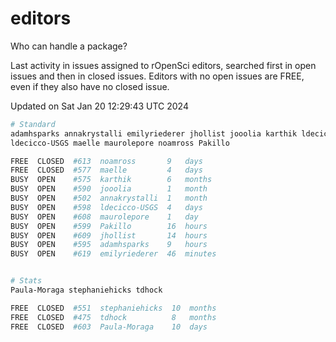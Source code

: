 # editors

Who can handle a package?

Last activity in issues assigned to rOpenSci editors, searched first in open
issues and then in closed issues. Editors with no open issues are FREE, even if
they also have no closed issue.


Updated on Sat Jan 20 12:29:43 UTC 2024

```bash
# Standard
adamhsparks annakrystalli emilyriederer jhollist jooolia karthik ldecicco
ldecicco-USGS maelle maurolepore noamross Pakillo

FREE  CLOSED  #613  noamross       9   days
FREE  CLOSED  #577  maelle         4   days
BUSY  OPEN    #575  karthik        6   months
BUSY  OPEN    #590  jooolia        1   month
BUSY  OPEN    #502  annakrystalli  1   month
BUSY  OPEN    #598  ldecicco-USGS  4   days
BUSY  OPEN    #608  maurolepore    1   day
BUSY  OPEN    #599  Pakillo        16  hours
BUSY  OPEN    #609  jhollist       14  hours
BUSY  OPEN    #595  adamhsparks    9   hours
BUSY  OPEN    #619  emilyriederer  46  minutes


# Stats
Paula-Moraga stephaniehicks tdhock

FREE  CLOSED  #551  stephaniehicks  10  months
FREE  CLOSED  #475  tdhock          8   months
FREE  CLOSED  #603  Paula-Moraga    10  days
```
